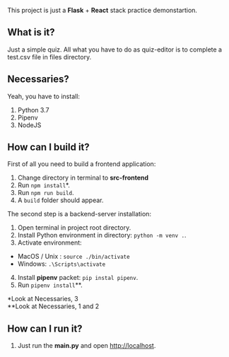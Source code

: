 This project is just a **Flask** + **React** stack practice demonstartion.

## What is it?

Just a simple quiz. All what you have to do as quiz-editor is to complete a test.csv file in files directory.

## Necessaries?

Yeah, you have to install:
1. Python 3.7
2. Pipenv
3. NodeJS

## How can I build it?

First of all you need to build a frontend application:<br />
1. Change directory in terminal to **src-frontend**
2. Run `npm install`*.
3. Run `npm run build`.
4. A `build` folder should appear.

The second step is a backend-server installation:
1. Open terminal in project root directory.
2. Install Python environment in directory: `python -m venv .`.
3. Activate environment: 
  * MacOS / Unix : `source ./bin/activate` 
  * Windows: `.\Scripts\activate`
4. Install **pipenv** packet: `pip instal pipenv`.
5. Run `pipenv install`**.


*Look at Necessaries, 3 </br>
**Look at Necessaries, 1 and 2

## How can I run it?
1. Just run the **main.py** and open [http://localhost](http://localhost).
